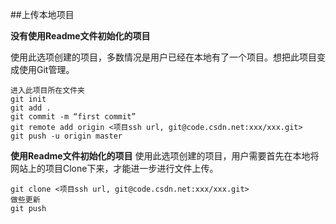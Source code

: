 ##上传本地项目

**没有使用Readme文件初始化的项目**

使用此选项创建的项目，多数情况是用户已经在本地有了一个项目。想把此项目变成使用Git管理。

	进入此项目所在文件夹
	git init
	git add .
	git commit -m “first commit”
	git remote add origin <项目ssh url, git@code.csdn.net:xxx/xxx.git>
	git push -u origin master
    
**使用Readme文件初始化的项目**
使用此选项创建的项目，用户需要首先在本地将网站上的项目Clone下来，才能进一步进行文件上传。

	git clone <项目ssh url, git@code.csdn.net:xxx/xxx.git>
	做些更新
	git push